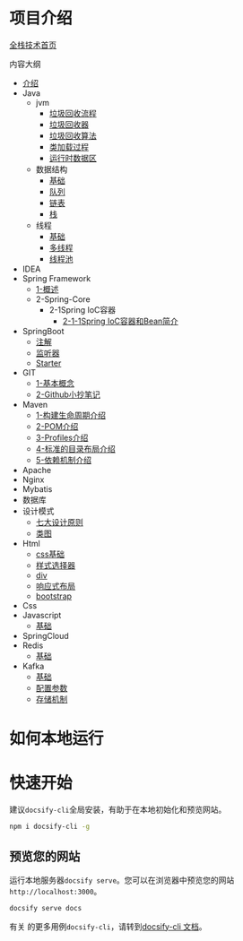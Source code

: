 # 项目介绍

[全栈技术首页](https://yaoxingle.github.io/fullstack/#/)

内容大纲

* [介绍](/introduce)
* Java
  * jvm
    * [垃圾回收流程](/java/jvm/flow)
    * [垃圾回收器](/java/jvm/garbage-collection)
    * [垃圾回收算法](/java/jvm/algorithm)
    * [类加载过程](/java/jvm/classloader)
    * [运行时数据区](/java/jvm/runtimedata)
  * 数据结构
    * [基础](/java/struct/base)
    * [队列](/java/struct/queue)
    * [链表](/java/struct/linked)
    * [栈](/java/struct/stack)
  * 线程
    * [基础](/java/thread/base)
    * [多线程](/java/thread/multi)
    * [线程池](/java/thread/pool)
* IDEA
* Spring Framework
  * [1-概述](/spring-framework/0-overview)
  * 2-Spring-Core
    * 2-1Spring IoC容器
      * [2-1-1Spring IoC容器和Bean简介](/spring-framework/core/1-IoC容器/1-1SpringIoC容器和Bean简介)
* SpringBoot
  * [注解](/spring-boot/annotation)
  * [监听器](/spring-boot/listener)
  * [Starter](/spring-boot/starter)
* GIT
  * [1-基本概念](/git/1-Git-About)
  * [2-Github小抄笔记](/git/2-github-cheat-sheet)
* Maven
  * [1-构建生命周期介绍](/maven/1-Build-Lifecycle)
  * [2-POM介绍](/maven/2-POM)
  * [3-Profiles介绍](/maven/3-Profiles)
  * [4-标准的目录布局介绍](/maven/4-Standard-Directory-Layout)
  * [5-依赖机制介绍](/maven/5-Dependency)
* Apache
* Nginx
* Mybatis
* 数据库
* 设计模式
  * [七大设计原则](/designparent/seven-principles)
  * [类图](/designparent/UML/class-image)
* Html
  * [css基础](/html-css/css-base)
  * [样式选择器](/html-css/css-selector)
  * [div](/html-css/div)
  * [响应式布局](/html-css/Bootstrap)
  * [bootstrap](/html-css/Responsive-Layout)
* Css
* Javascript
  * [基础](/javascript/base)
* SpringCloud
* Redis
  * [基础](/redis/base)
* Kafka
  * [基础](/kafka/base)
  * [配置参数](/kafka/config)
  * [存储机制](/kafka/storage)

# 如何本地运行

# 快速开始

建议`docsify-cli`全局安装，有助于在本地初始化和预览网站。

```bash
npm i docsify-cli -g
```

## 预览您的网站

运行本地服务器`docsify serve`。您可以在浏览器中预览您的网站`http://localhost:3000`。

```bash
docsify serve docs
```

有关 的更多用例`docsify-cli`，请转到[docsify-cli 文档](https://github.com/docsifyjs/docsify-cli)。